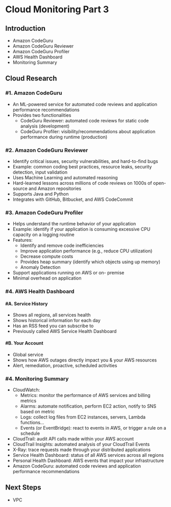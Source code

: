 # Cloud Monitoring Part 3


## Introduction


- Amazon CodeGuru
- Amazon CodeGuru Reviewer
- Amazon CodeGuru Profiler
- AWS Health Dashboard
- Monitoring Summary


## Cloud Research


### #1. Amazon CodeGuru


- An ML-powered service for automated code reviews and application performance recommendations
- Provides two functionalities
    - CodeGuru Reviewer: automated code reviews for static code analysis (development)
    - CodeGuru Profiler: visibility/recommendations about application performance during runtime (production)


### #2. Amazon CodeGuru Reviewer


- Identify critical issues, security vulnerabilities, and hard-to-find bugs
- Example: common coding best practices, resource leaks, security detection, input validation
- Uses Machine Learning and automated reasoning
- Hard-learned lessons across millions of code reviews on 1000s of open-source and Amazon repositories
- Supports Java and Python
- Integrates with GitHub, Bitbucket, and AWS CodeCommit


### #3. Amazon CodeGuru Profiler


- Helps understand the runtime behavior of your application
- Example: identify if your application is consuming excessive CPU capacity on a logging routine
- Features:
    - Identify and remove code inefficiencies
    - Improve application performance (e.g., reduce CPU utilization)
    - Decrease compute costs
    - Provides heap summary (identify which objects using up memory)
    - Anomaly Detection
- Support applications running on AWS or on- premise
- Minimal overhead on application


### #4. AWS Health Dashboard


#### #A. Service History


- Shows all regions, all services health
- Shows historical information for each day
- Has an RSS feed you can subscribe to
- Previously called AWS Service Health Dashboard


#### #B. Your Account


- Global service
- Shows how AWS outages directly impact you & your AWS resources
- Alert, remediation, proactive, scheduled activities


### #4. Monitoring Summary


- CloudWatch:
    - Metrics: monitor the performance of AWS services and billing metrics  
    - Alarms: automate notification, perform EC2 action, notify to SNS based on metric
    - Logs: collect log files from EC2 instances, servers, Lambda functions…
    - Events (or EventBridge): react to events in AWS, or trigger a rule on a schedule
- CloudTrail: audit API calls made within your AWS account
- CloudTrail Insights: automated analysis of your CloudTrail Events
- X-Ray: trace requests made through your distributed applications
- Service Health Dashboard: status of all AWS services across all regions
- Personal Health Dashboard: AWS events that impact your infrastructure
- Amazon CodeGuru: automated code reviews and application performance recommendations


## Next Steps


- VPC

